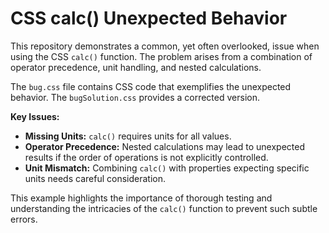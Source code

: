 # CSS calc() Unexpected Behavior

This repository demonstrates a common, yet often overlooked, issue when using the CSS `calc()` function. The problem arises from a combination of operator precedence, unit handling, and nested calculations.

The `bug.css` file contains CSS code that exemplifies the unexpected behavior. The `bugSolution.css` provides a corrected version.

**Key Issues:**

* **Missing Units:**  `calc()` requires units for all values.
* **Operator Precedence:**  Nested calculations may lead to unexpected results if the order of operations is not explicitly controlled.
* **Unit Mismatch:** Combining `calc()` with properties expecting specific units needs careful consideration.

This example highlights the importance of thorough testing and understanding the intricacies of the `calc()` function to prevent such subtle errors.